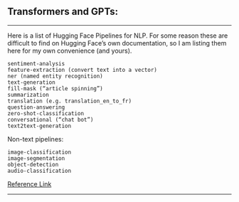## Transformers and GPTs:

<hr>

Here is a list of Hugging Face Pipelines for NLP. For some reason these are difficult to find on Hugging Face’s own documentation, so I am listing them here for my own convenience (and yours).

    sentiment-analysis
    feature-extraction (convert text into a vector)
    ner (named entity recognition)
    text-generation
    fill-mask (“article spinning”)
    summarization
    translation (e.g. translation_en_to_fr)
    question-answering
    zero-shot-classification
    conversational (“chat bot”)
    text2text-generation

Non-text pipelines:

    image-classification
    image-segmentation
    object-detection
    audio-classification

<a href="https://lazyprogrammer.me/list-of-hugging-face-pipelines-for-nlp/" target="_blank">Reference Link</a>

<hr>
